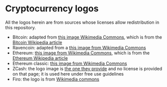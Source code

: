Cryptocurrency logos
====================

All the logos herein are from sources whose licenses allow redistribution in this repository.

- Bitcoin: adapted from [this image Wikimedia Commons](https://commons.wikimedia.org/wiki/File:Bitcoin_logo.svg), which is from the [Bitcoin Wikipedia article](https://en.wikipedia.org/wiki/Bitcoin)
- Ravencoin: adapted from a [this image from Wikimedia Commons](https://commons.wikimedia.org/wiki/File:Ravencoin-logo.png)
- Ethereum: [this image from Wikimedia Commons](https://commons.wikimedia.org/wiki/File:Ethereum_logo_translucent.svg), which is from the [Ethereum Wikipedia article](https://en.wikipedia.org/wiki/Ethereum)
- Ethereum classic: [this image from Wikimedia Commons](https://commons.wikimedia.org/wiki/File:Ethereum_Classic_Logo.svg)
- ZCash: the logo image is [the one they provide](https://cryptologos.cc/zcash) and no license is provided on that page; it is used here under free use guidelines
- Firo: the logo is from [Wikimedia commons](https://commons.wikimedia.org/wiki/File:Firo-logo.svg)
